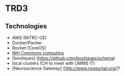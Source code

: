 # TRD3

## Technologies

* AWS (NITRC-CE)
* Docker/Packer
* Rocket (CoreOS)
* [NIH Commons computing](https://datascience.nih.gov/commons)
* [boutiques] (https://github.com/boutiques/schema)
* local clusters (CH to meet with UMMS IT)
* [Neuroscience Gateway] (http://www.nsgportal.org/)?
